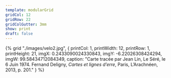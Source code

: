 ```yaml
---
template: modularGrid
gridCol: 12
gridRow: 22
gridColGutter: 3mm
show: print
draft: false
---
```


{% grid "./images/velo2.jpg", {
printCol: 1,
printWidth: 12,
printRow: 1,
printHeight: 21,
imgX: 0.2433090024330843,
imgY: -6.22026308424294,
imgW: 99.58434712084349,
caption: "Carte tracée par Jean Lin, Le Séré, le 6 Juin 1974. Fernand Deligny, *Cartes et lignes d’erre*, Paris, L’Arachnéen, 2013, p. 201."
} %}
